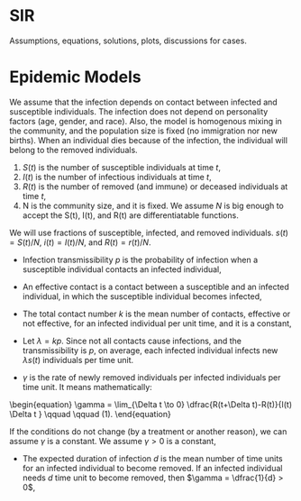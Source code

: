 # SIR
Assumptions,  equations, solutions, plots, discussions for cases.

# Epidemic Models

We assume that the infection depends on contact between infected and susceptible individuals. The infection does not depend on personality factors (age, gender, and race). Also, the model is homogenous mixing in the community, and the population size is fixed (no immigration nor new births). When an individual dies because of the infection, the individual will belong to the removed individuals.

1. $S(t)$ is the number of susceptible individuals at time $t$,
2. $I(t)$ is the number of infectious individuals at time $t$,
3. $R(t)$ is the number of removed (and immune) or deceased individuals at time $t$,
4. N is the community size, and it is fixed. We assume $N$ is big enough to accept the S(t), I(t), and R(t) are differentiatable functions.


We will use fractions of susceptible, infected, and removed individuals. $s(t) = S(t)/N$, $i(t) = I(t)/N$, and $R(t) = r(t)/N$.

- Infection transmissibility $p$ is the probability of infection when a susceptible individual contacts an infected individual,

- An effective contact is a contact between a susceptible and an infected individual, in which the susceptible individual becomes infected,

- The total contact number $k$ is the mean number of contacts, effective or not effective, for an infected individual per unit time, and it is a constant,

- Let $\lambda = kp$. Since not all contacts cause infections, and the transmissibility is $p$, on average, each infected individual infects new $\lambda s(t)$ individuals per time unit.

- $\gamma$ is the rate of newly removed individuals per infected individuals per time unit. It means mathematically:

\begin{equation}
\gamma = \lim_{\Delta t \to 0} \dfrac{R(t+\Delta t)-R(t)}{I(t) \Delta t } \qquad \qquad (1).
\end{equation}


If the conditions do not change (by a treatment or another reason), we can assume $\gamma$ is a constant. We assume $\gamma > 0$ is a constant,

- The expected duration of infection $d$ is the mean number of time units for an infected individual to become removed. If an infected individual needs $d$ time unit to become removed, then $\gamma = \dfrac{1}{d} > 0$, 

